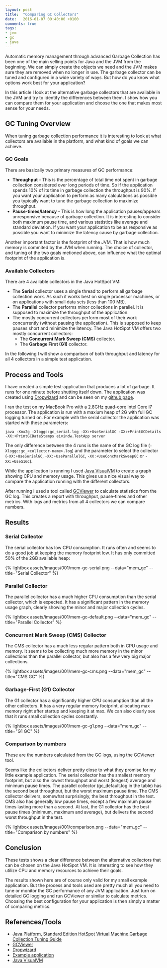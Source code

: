 ```yaml
---
layout: post
title:  "Comparing GC Collectors"
date:   2016-01-07 09:40:00 +0100
comments: true
tags:
- jvm
- gc
- java
---
```


Automatic memory management through advanced Garbage Collection has been one of the main selling points for Java and the JVM from the beginning. We can simply create the objects we need and the JVM makes sure they are removed when no longer in use. The garbage collector can be tuned and configured in a wide variety of ways. But how do you know what options work best for your application?

In this article I look at the alternative garbage collectors that are available in the JVM and try to identify the differences between them. I show how you can compare them for your application and choose the one that makes most sense for your needs.

## GC Tuning Overview

When tuning garbage collection performance it is interesting to look at what collectors are available in the platform, and what kind of goals we can achieve.

### GC Goals

There are basically two primary measures of GC performance:

* **Throughput** - This is the percentage of total time not spent in garbage collection considered over long periods of time. So if the application spends 10% of its time in garbage collection the throughput is 90%. If you want your application to perform as many calculations as possible you typically want to tune the garbage collection to maximize throughput.
* **Pause-times/latency** - This is how long the application pauses/appears unresponsive because of garbage collection. It is interesting to consider both maximum pause time, and various statistics like average and standard deviation. If you want your application to be as responsive as possible you want to minimize the latency cause by garbage collection.

Another important factor is the footprint of the JVM. That is how much memory is commited by the JVM when running. The choice of collector, and tuning of the two goals metioned above, can influence what the optimal footprint of the application is.

### Available Collectors

There are 4 available collectors in the Java HotSpot VM:

* The **Serial** collector uses a single thread to perform all garbage collection work. As such it works best on single processor machines, or on applications with small data sets (less than 100 MB).
* The **Parallel** collector performs minor collections in parallel. It is supposed to maximize the throughput of the application.
* The mostly concurrent collectors perform most of their work concurrently (without pausing the application). This is supposed to keep pauses short and minimize the latency. The Java HotSpot VM offers two mostly concurrent collectors:
  * The **Concurrent Mark Sweep (CMS)** collector.
  * The **Garbage First (G1)** collector.

In the following I will show a comparison of both throughput and latency for all 4 collectors in a simple test application.

## Process and Tools

I have created a simple test-application that produces a lot of garbage. It runs for one minute before shutting itself down. The application was created using [Dropwizard](http://www.dropwizard.io) and can be seen on my [github page](https://github.com/eivindw/mem-gc-test/blob/master/server/src/main/java/eivindw/TestApp.java).

I ran the test on my MacBook Pro with a 2.8GHz quad-core Intel Core i7 processor. The application is run with a maxium heap of 2G with full GC logging turned on. For example with the serial collector the application was started with these parameters:

    java -Xmx2g -Xloggc:gc_serial.log -XX:+UseSerialGC -XX:+PrintGCDetails -XX:+PrintGCDateStamps eivindw.TestApp server

The only difference between the 4 runs is the name of the GC log file (`-Xloggc:gc_<collector-name>.log`) and the parameter to select the collector (`-XX:+UseSerialGC`, `-XX:+UseParallelGC`, `-XX:+UseConcMarkSweepGC` or `-XX:+UseG1GC`).

While the application is running I used [Java VisualVM](https://docs.oracle.com/javase/8/docs/technotes/tools/windows/jvisualvm.html) to create a graph showing CPU and memory usage. This gives us a nice visual way to compare the application running with the different collectors.

After running I used a tool called [GCViewer](https://github.com/chewiebug/GCViewer) to calculate statistics from the GC log. This creates a report with throughput, pause-times and other metrics. With logs and metrics from all 4 collectors we can compare numbers.

## Results

### Serial Collector

The serial collector has low CPU consumption. It runs often and seems to do a good job at keeping the memory footprint low. It has only committed 50% of the 2GB available heap:

{% lightbox assets/images/001/mem-gc-serial.png --data="mem_gc" --title="Serial Collector" %}

### Parallel Collector

The parallel collector has a much higher CPU consumption than the serial collector, which is expected. It has a significant pattern in the memory usage graph, clearly showing the minor and major collection cycles.

{% lightbox assets/images/001/mem-gc-default.png --data="mem_gc" --title="Parallel Collector" %}

### Concurrent Mark Sweep (CMS) Collector

The CMS collector has a much less regular pattern both in CPU usage and memory. It seems to be collecting much more memory in the minor collections than the parallel collector, but also has a few very big major collections.

{% lightbox assets/images/001/mem-gc-cms.png --data="mem_gc" --title="CMS GC" %}

### Garbage-First (G1) Collector

The G1 collector has a significantly higher CPU consumption than all the other collectors. It has a very regular memory footprint, allocating max memory right after startup and keeping it at max. We can also clearly see that it runs small collection cycles constantly.

{% lightbox assets/images/001/mem-gc-g1.png --data="mem_gc" --title="G1 GC" %}

### Comparison by numbers

These are the numbers calculated from the GC logs, using the [GCViewer](https://github.com/chewiebug/GCViewer) tool.

Seems like the collectors deliver pretty close to what they promise for my little example application. The serial collector has the smallest memory footprint, but also the lowest throughput and worst (longest) average and minimum pause times. The parallel collector (gc_default.log in the table) has the second best throughput, but the worst maximum pause time. The CMS collector delivers, somewhat surprisingly, the best throughput in the test. CMS also has generally low pause times, except a few maximum pause times lasting more than a second. At last, the G1 collector has the best pause times (minimum, maximum and average), but delivers the second worst throughput in the test.

{% lightbox assets/images/001/comparison.png --data="mem_gc" --title="Comparison by numbers" %}

## Conclusion

These tests shows a clear difference between the alternative collectors that can be chosen on the Java HotSpot VM. It is interesting to see how they utilize CPU and memory resources to achieve their goals.

The results shown here are of course only valid for my small example application. But the process and tools used are pretty much all you need to tune or monitor the GC performance of any JVM application. Just turn on detailed GC logging and run GCViewer or similar to calculate metrics. Choosing the best configuration for your application is then simply a matter of comparing metrics.

## References/Tools

* [Java Platform, Standard Edition HotSpot Virtual Machine Garbage Collection Tuning Guide](https://docs.oracle.com/javase/8/docs/technotes/guides/vm/gctuning/)
* [GCViewer](https://github.com/chewiebug/GCViewer)
* [Dropwizard](http://www.dropwizard.io)
* [Example application](https://github.com/eivindw/mem-gc-test)
* [Java VisualVM](https://docs.oracle.com/javase/8/docs/technotes/tools/windows/jvisualvm.html)
